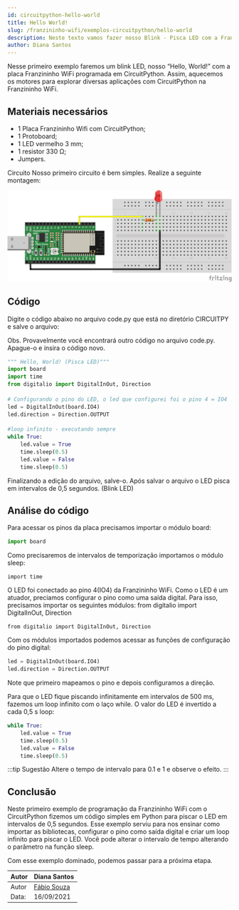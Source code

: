 ```yaml
---
id: circuitpython-hello-world
title: Hello World!
slug: /franzininho-wifi/exemplos-circuitpython/hello-world
description: Neste texto vamos fazer nosso Blink - Pisca LED com a Franzininho WiFi
author: Diana Santos
---
```



Nesse primeiro  exemplo faremos um blink LED, nosso “Hello, World!” com a placa Franzininho WiFi programada em CircuitPython. Assim, aquecemos os motores para explorar diversas aplicações com CircuitPython na Franzininho WiFi.


## Materiais necessários
- 1 Placa Franzininho Wifi com CircuitPython;
- 1 Protoboard;
- 1 LED vermelho 3 mm;
- 1 resistor 330 Ω;
- Jumpers.

Circuito
Nosso primeiro circuito é bem simples. Realize a seguinte montagem:

![franzininho-wifi-hello-world](img/hello-world/0x00-Hello_world.png)

## Código

Digite o código abaixo no arquivo code.py que está no diretório CIRCUITPY e salve o arquivo:

Obs. Provavelmente você encontrará outro código no arquivo code.py. Apague-o e insira o código novo.

```python
""" Hello, World! (Pisca LED)"""
import board
import time
from digitalio import DigitalInOut, Direction

# Configurando o pino do LED, o led que configurei foi o pino 4 = IO4
led = DigitalInOut(board.IO4)
led.direction = Direction.OUTPUT

#loop infinito - executando sempre
while True:    
    led.value = True
    time.sleep(0.5)
    led.value = False
    time.sleep(0.5)
```

Finalizando a edição do arquivo, salve-o.
Após salvar o arquivo o LED pisca em intervalos de 0,5 segundos. (Blink LED)



## Análise do código

Para acessar os pinos da placa precisamos importar o módulo board:

```python
import board
```
Como  precisaremos de intervalos de temporização importamos o módulo sleep:


```
import time
```

O LED foi conectado ao pino 4(IO4) da Franzininho WiFi. Como o LED é um atuador, preciamos configurar o pino como uma saída digital. Para isso, precisamos importar os seguintes módulos:
from digitalio import DigitalInOut, Direction

```
from digitalio import DigitalInOut, Direction
```

Com os módulos importados podemos acessar as funções de configuração do pino digital:

```python
led = DigitalInOut(board.IO4)
led.direction = Direction.OUTPUT
```
Note que primeiro mapeamos o pino e depois  configuramos a direção.

Para que o LED fique piscando infinitamente em intervalos de 500 ms, fazemos um loop infinito com o laço while. O valor do LED é invertido a cada 0,5 s loop:

```python
while True:    
    led.value = True
    time.sleep(0.5)
    led.value = False
    time.sleep(0.5)
```

:::tip Sugestão
Altere o tempo de intervalo para 0.1 e 1 e observe o efeito.
:::


## Conclusão

Neste primeiro exemplo de programação da  Franzininho WiFi com o CircuitPython fizemos um código simples em Python para piscar o LED em intervalos de 0,5 segundos. Esse exemplo serviu para nos ensinar como importar as bibliotecas, configurar o pino como saída digital e criar um loop infinito para piscar o LED. Você pode alterar o intervalo de tempo alterando o parâmetro na função sleep.

Com esse exemplo dominado, podemos passar para a próxima etapa.

| Autor | Diana Santos |
|-------|--------------|
| Autor | [Fábio Souza](https://github.com/FBSeletronica) |
| Data: | 16/09/2021    |